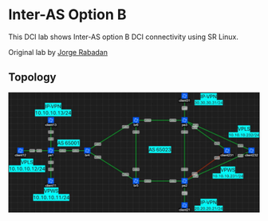# Inter-AS Option B

This DCI lab shows Inter-AS option B DCI connectivity using SR Linux.

Original lab by [Jorge Rabadan](https://github.com/jorabada/Inter-AS-Opt-B-lab)

## Topology
![image](inter-as-optb-topo.jpg)
